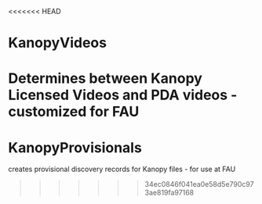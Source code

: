 <<<<<<< HEAD
# KanopyVideos
Determines between Kanopy Licensed Videos and PDA videos - customized for FAU
=======
# KanopyProvisionals
creates provisional discovery records for Kanopy files - for use at FAU
>>>>>>> 34ec0846f041ea0e58d5e790c973ae819fa97168
